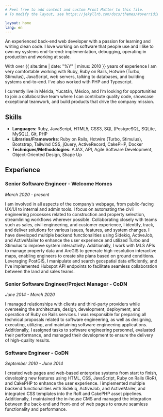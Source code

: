 ```yaml
---
# Feel free to add content and custom Front Matter to this file.
# To modify the layout, see https://jekyllrb.com/docs/themes/#overriding-theme-defaults

layout: home
lang: en
---
```


An experienced back-end web developer with a passion for learning and writing clean code.  I love working on software that people use and I like to own my systems end-to-end: implementation, debugging, operating in production and working at scale. 

With over {{ site.time | date: "%Y" | minus: 2010 }} years of experience I am very comfortable working with Ruby, Ruby on Rails, Hotwire (Turbo, Stimulus), JavaScript, web servers, talking to databases, and building systems end-to-end. I’ve also worked with PHP and Typescript.

I currently live in Mérida, Yucatán, México, and I’m looking for opportunities to join a collaborative team where I can contribute quality code, showcase exceptional teamwork, and build products that drive the company mission.


## Skills
- **Languages**: Ruby, JavaScript, HTML5, CSS3, SQL (PostgreSQL, SQLite, MySQL), Git, PHP
- **Libraries/Frameworks**: Ruby on Rails, Hotwire (Turbo, Stimulus), Bootstrap, Tailwind CSS, jQuery, ActiveRecord, CakePHP, Docker
- **Techniques/Methodologies**: AJAX, API, Agile Software Development, Object-Oriented Design, Shape Up

## Experience

### Senior Software Engineer - Welcome Homes
_March 2020 - present_

I am involved in all aspects of the company’s webpage, from public-facing UX/UI to internal and admin tools. I focus on automating the civil engineering processes related to construction and property selection, streamlining workflows wherever possible. Collaborating closely with teams such as sales, civil engineering, and customer experience, I identify, track, and deliver solutions for various issues, features, and system changes. I have developed multiple backend functionalities using Sidekiq, ActiveJob, and ActiveMailer to enhance the user experience and utilized Turbo and Stimulus to improve system interactivity. Additionally, I work with MLS APIs to manage property data and ArcGIS to generate high-resolution interactive maps, enabling engineers to create site plans based on ground conditions. Leveraging PostGIS, I manipulate and search geospatial data efficiently, and I’ve implemented Hubspot API endpoints to facilitate seamless collaboration between the land and sales teams.

### Senior Software Engineer/Project Manager - CoDN
_June 2014 - March 2020_

I managed relationships with clients and third-party providers while overseeing the architecture, design, development, deployment, and operation of Ruby on Rails services. I was responsible for preparing all technical proposals related to software engineering, as well as designing, executing, utilizing, and maintaining software engineering applications. Additionally, I assigned tasks to software engineering personnel, evaluated their performance, and managed their development to ensure the delivery of high-quality results.

### Software Engineer - CoDN
_September 2010 - June 2014_

I created web pages and web-based enterprise systems from start to finish, developing new features using HTML, CSS, JavaScript, Ruby on Rails (RoR), and CakePHP to enhance the user experience. I implemented multiple backend functionalities with Sidekiq, ActiveJob, and ActiveMailer, and integrated CSS templates into the RoR and CakePHP asset pipelines. Additionally, I maintained the in-house CMS and managed the integration between the back-end and front-end of web pages to ensure seamless functionality and performance.

